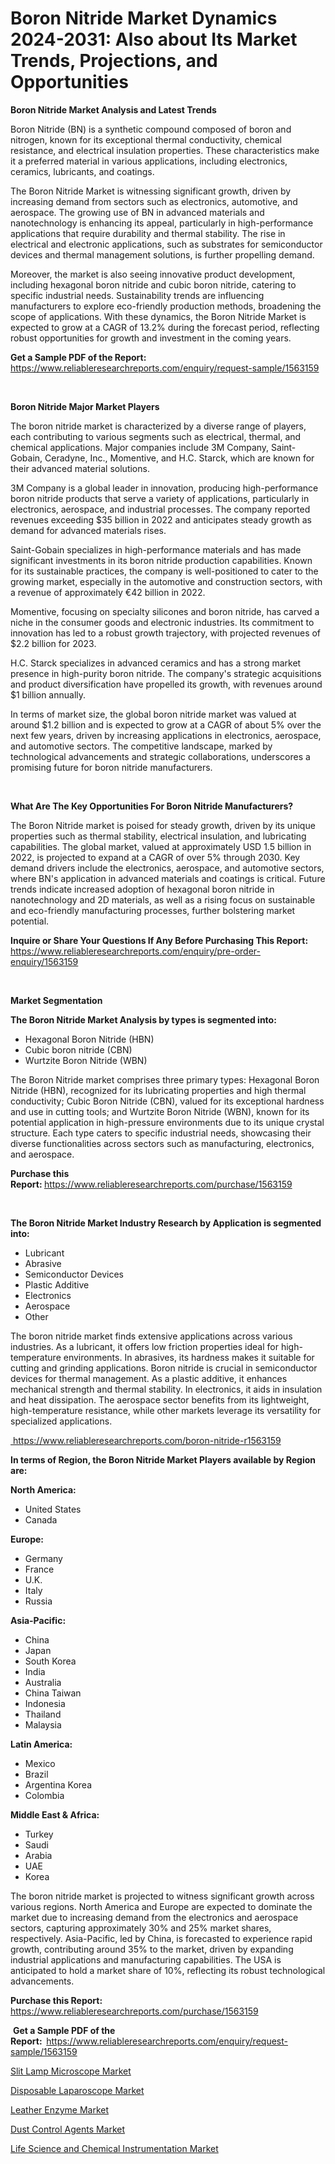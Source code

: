 <p><h1>Boron Nitride Market Dynamics 2024-2031: Also about Its Market Trends, Projections, and Opportunities</h1></p><p><strong>Boron Nitride Market Analysis and Latest Trends</strong></p>
<p><p>Boron Nitride (BN) is a synthetic compound composed of boron and nitrogen, known for its exceptional thermal conductivity, chemical resistance, and electrical insulation properties. These characteristics make it a preferred material in various applications, including electronics, ceramics, lubricants, and coatings.</p><p>The Boron Nitride Market is witnessing significant growth, driven by increasing demand from sectors such as electronics, automotive, and aerospace. The growing use of BN in advanced materials and nanotechnology is enhancing its appeal, particularly in high-performance applications that require durability and thermal stability. The rise in electrical and electronic applications, such as substrates for semiconductor devices and thermal management solutions, is further propelling demand.</p><p>Moreover, the market is also seeing innovative product development, including hexagonal boron nitride and cubic boron nitride, catering to specific industrial needs. Sustainability trends are influencing manufacturers to explore eco-friendly production methods, broadening the scope of applications. With these dynamics, the Boron Nitride Market is expected to grow at a CAGR of 13.2% during the forecast period, reflecting robust opportunities for growth and investment in the coming years.</p></p>
<p><strong>Get a Sample PDF of the Report:&nbsp;</strong> <a href="https://www.reliableresearchreports.com/enquiry/request-sample/1563159?utm_campaign=38&utm_medium=2&utm_source=Github&utm_content=ia&utm_term=08112024&utm_id=boron-nitride">https://www.reliableresearchreports.com/enquiry/request-sample/1563159</a></p>
<p>&nbsp;</p>
<p><strong>Boron Nitride Major Market Players</strong></p>
<p><p>The boron nitride market is characterized by a diverse range of players, each contributing to various segments such as electrical, thermal, and chemical applications. Major companies include 3M Company, Saint-Gobain, Ceradyne, Inc., Momentive, and H.C. Starck, which are known for their advanced material solutions.</p><p>3M Company is a global leader in innovation, producing high-performance boron nitride products that serve a variety of applications, particularly in electronics, aerospace, and industrial processes. The company reported revenues exceeding $35 billion in 2022 and anticipates steady growth as demand for advanced materials rises.</p><p>Saint-Gobain specializes in high-performance materials and has made significant investments in its boron nitride production capabilities. Known for its sustainable practices, the company is well-positioned to cater to the growing market, especially in the automotive and construction sectors, with a revenue of approximately €42 billion in 2022.</p><p>Momentive, focusing on specialty silicones and boron nitride, has carved a niche in the consumer goods and electronic industries. Its commitment to innovation has led to a robust growth trajectory, with projected revenues of $2.2 billion for 2023.</p><p>H.C. Starck specializes in advanced ceramics and has a strong market presence in high-purity boron nitride. The company's strategic acquisitions and product diversification have propelled its growth, with revenues around $1 billion annually.</p><p>In terms of market size, the global boron nitride market was valued at around $1.2 billion and is expected to grow at a CAGR of about 5% over the next few years, driven by increasing applications in electronics, aerospace, and automotive sectors. The competitive landscape, marked by technological advancements and strategic collaborations, underscores a promising future for boron nitride manufacturers.</p></p>
<p>&nbsp;</p>
<p><strong>What Are The Key Opportunities For Boron Nitride Manufacturers?</strong></p>
<p><p>The Boron Nitride market is poised for steady growth, driven by its unique properties such as thermal stability, electrical insulation, and lubricating capabilities. The global market, valued at approximately USD 1.5 billion in 2022, is projected to expand at a CAGR of over 5% through 2030. Key demand drivers include the electronics, aerospace, and automotive sectors, where BN's application in advanced materials and coatings is critical. Future trends indicate increased adoption of hexagonal boron nitride in nanotechnology and 2D materials, as well as a rising focus on sustainable and eco-friendly manufacturing processes, further bolstering market potential.</p></p>
<p><strong>Inquire or Share Your Questions If Any Before Purchasing This Report:</strong> <a href="https://www.reliableresearchreports.com/enquiry/pre-order-enquiry/1563159?utm_campaign=38&utm_medium=2&utm_source=Github&utm_content=ia&utm_term=08112024&utm_id=boron-nitride">https://www.reliableresearchreports.com/enquiry/pre-order-enquiry/1563159</a></p>
<p>&nbsp;</p>
<p><strong>Market Segmentation</strong></p>
<p><strong>The Boron Nitride Market Analysis by types is segmented into:</strong></p>
<p><ul><li>Hexagonal Boron Nitride (HBN)</li><li>Cubic boron nitride (CBN)</li><li>Wurtzite Boron Nitride (WBN)</li></ul></p>
<p><p>The Boron Nitride market comprises three primary types: Hexagonal Boron Nitride (HBN), recognized for its lubricating properties and high thermal conductivity; Cubic Boron Nitride (CBN), valued for its exceptional hardness and use in cutting tools; and Wurtzite Boron Nitride (WBN), known for its potential application in high-pressure environments due to its unique crystal structure. Each type caters to specific industrial needs, showcasing their diverse functionalities across sectors such as manufacturing, electronics, and aerospace.</p></p>
<p><strong>Purchase this Report:&nbsp;</strong><a href="https://www.reliableresearchreports.com/purchase/1563159?utm_campaign=38&utm_medium=2&utm_source=Github&utm_content=ia&utm_term=08112024&utm_id=boron-nitride">https://www.reliableresearchreports.com/purchase/1563159</a></p>
<p>&nbsp;</p>
<p><strong>The Boron Nitride Market Industry Research by Application is segmented into:</strong></p>
<p><ul><li>Lubricant</li><li>Abrasive</li><li>Semiconductor Devices</li><li>Plastic Additive</li><li>Electronics</li><li>Aerospace</li><li>Other</li></ul></p>
<p><p>The boron nitride market finds extensive applications across various industries. As a lubricant, it offers low friction properties ideal for high-temperature environments. In abrasives, its hardness makes it suitable for cutting and grinding applications. Boron nitride is crucial in semiconductor devices for thermal management. As a plastic additive, it enhances mechanical strength and thermal stability. In electronics, it aids in insulation and heat dissipation. The aerospace sector benefits from its lightweight, high-temperature resistance, while other markets leverage its versatility for specialized applications.</p></p>
<p><a href="https://www.reliableresearchreports.com/boron-nitride-r1563159?utm_campaign=38&utm_medium=2&utm_source=Github&utm_content=ia&utm_term=08112024&utm_id=boron-nitride">&nbsp;https://www.reliableresearchreports.com/boron-nitride-r1563159</a></p>
<p><strong>In terms of Region, the Boron Nitride Market Players available by Region are:</strong></p>
<p>
    <p> <strong> North America: </strong>
        <ul>
            <li>United States</li>
            <li>Canada</li>
        </ul>
        </p> 
    <p> <strong> Europe: </strong>
        <ul>
            <li>Germany</li>
            <li>France</li>
            <li>U.K.</li>
            <li>Italy</li>
            <li>Russia</li>
        </ul>
        </p> 
    <p> <strong> Asia-Pacific: </strong>
        <ul>
            <li>China</li>
            <li>Japan</li>
            <li>South Korea</li>
            <li>India</li>
            <li>Australia</li>
            <li>China Taiwan</li>
            <li>Indonesia</li>
            <li>Thailand</li>
            <li>Malaysia</li>
        </ul>
        </p> 
    <p> <strong> Latin America: </strong>
        <ul>
            <li>Mexico</li>
            <li>Brazil</li>
            <li>Argentina Korea</li>
            <li>Colombia</li>
        </ul>
        </p> 
    <p> <strong> Middle East & Africa: </strong>
        <ul>
            <li>Turkey</li>
            <li>Saudi</li>
            <li>Arabia</li>
            <li>UAE</li>
            <li>Korea</li>
        </ul>
    </p>
    </p>
<p><p>The boron nitride market is projected to witness significant growth across various regions. North America and Europe are expected to dominate the market due to increasing demand from the electronics and aerospace sectors, capturing approximately 30% and 25% market shares, respectively. Asia-Pacific, led by China, is forecasted to experience rapid growth, contributing around 35% to the market, driven by expanding industrial applications and manufacturing capabilities. The USA is anticipated to hold a market share of 10%, reflecting its robust technological advancements.</p></p>
<p><strong>Purchase this Report: </strong><a href="https://www.reliableresearchreports.com/purchase/1563159?utm_campaign=38&utm_medium=2&utm_source=Github&utm_content=ia&utm_term=08112024&utm_id=boron-nitride">https://www.reliableresearchreports.com/purchase/1563159</a></p>
<p>&nbsp;<strong>Get a Sample PDF of the Report:&nbsp;&nbsp;</strong><a href="https://www.reliableresearchreports.com/enquiry/request-sample/1563159?utm_campaign=38&utm_medium=2&utm_source=Github&utm_content=ia&utm_term=08112024&utm_id=boron-nitride">https://www.reliableresearchreports.com/enquiry/request-sample/1563159</a></p>
<p><strong></strong></p>
<p><p><a href="https://issuu.com/reportprime-2/docs/slit-lamp-microscope-market-size-20_841f5c11587f19?utm_campaign=38&utm_medium=2&utm_source=Github&utm_content=ia&utm_term=08112024&utm_id=boron-nitride">Slit Lamp Microscope Market</a></p><p><a href="https://issuu.com/reportprime-2/docs/disposable-laparoscope-market-size-_fcf54c867b9192?utm_campaign=38&utm_medium=2&utm_source=Github&utm_content=ia&utm_term=08112024&utm_id=boron-nitride">Disposable Laparoscope Market</a></p><p><a href="https://github.com/MegiMusaj575/Market-Research-Report-List-1/blob/main/leather-enzyme-market.md?utm_campaign=38&utm_medium=2&utm_source=Github&utm_content=ia&utm_term=08112024&utm_id=boron-nitride">Leather Enzyme Market</a></p><p><a href="https://github.com/jennyt6m/Market-Research-Report-List-1/blob/main/dust-control-agents-market.md?utm_campaign=38&utm_medium=2&utm_source=Github&utm_content=ia&utm_term=08112024&utm_id=boron-nitride">Dust Control Agents Market</a></p><p><a href="https://issuu.com/reportprime-2/docs/life-science-and-chemical-instrumen_8d1c54da6070a9?utm_campaign=38&utm_medium=2&utm_source=Github&utm_content=ia&utm_term=08112024&utm_id=boron-nitride">Life Science and Chemical Instrumentation Market</a></p></p>